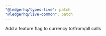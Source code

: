 ```yaml
---
"@ledgerhq/types-live": patch
"@ledgerhq/live-common": patch
---
```


Add a feature flag to currency to/from/all calls
